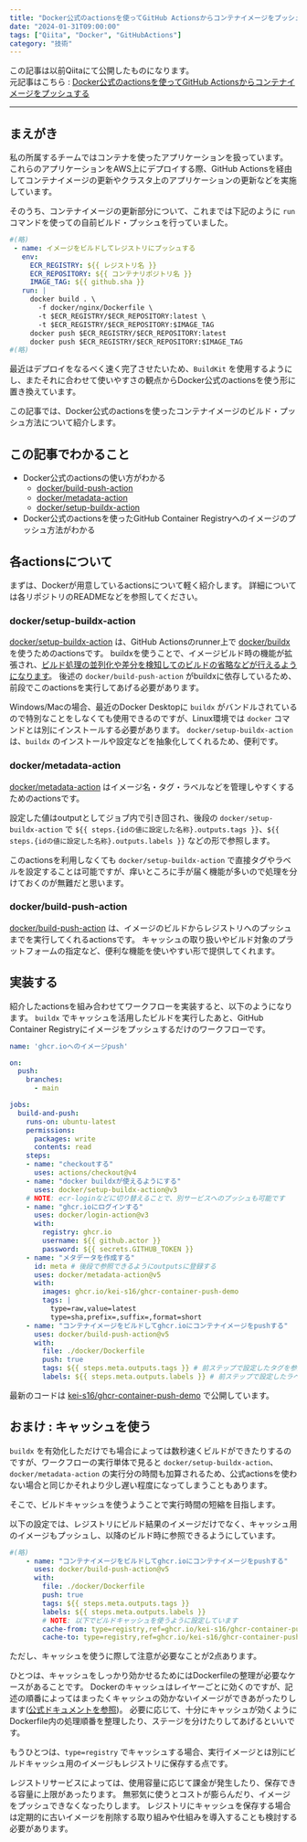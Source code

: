 ```yaml
---
title: "Docker公式のactionsを使ってGitHub Actionsからコンテナイメージをプッシュする"
date: "2024-01-31T09:00:00"
tags: ["Qiita", "Docker", "GitHubActions"]
category: "技術"
---
```


この記事は以前Qiitaにて公開したものになります。  
元記事はこちら : [Docker公式のactionsを使ってGitHub Actionsからコンテナイメージをプッシュする](https://qiita.com/_kei_s/items/15c067090d5142648aac)  

<hr>

## まえがき
私の所属するチームではコンテナを使ったアプリケーションを扱っています。
これらのアプリケーションをAWS上にデプロイする際、GitHub Actionsを経由してコンテナイメージの更新やクラスタ上のアプリケーションの更新などを実施しています。

そのうち、コンテナイメージの更新部分について、これまでは下記のように `run` コマンドを使っての自前ビルド・プッシュを行っていました。

```deploy.yaml
#(略)
 - name: イメージをビルドしてレジストリにプッシュする
   env:
     ECR_REGISTRY: ${{ レジストリ名 }}
     ECR_REPOSITORY: ${{ コンテナリポジトリ名 }}
     IMAGE_TAG: ${{ github.sha }}
   run: |
     docker build . \
       -f docker/nginx/Dockerfile \
       -t $ECR_REGISTRY/$ECR_REPOSITORY:latest \
       -t $ECR_REGISTRY/$ECR_REPOSITORY:$IMAGE_TAG
     docker push $ECR_REGISTRY/$ECR_REPOSITORY:latest
     docker push $ECR_REGISTRY/$ECR_REPOSITORY:$IMAGE_TAG
#(略)
```

最近はデプロイをなるべく速く完了させたいため、`BuildKit` を使用するようにし、またそれに合わせて使いやすさの観点からDocker公式のactionsを使う形に置き換えています。

この記事では、Docker公式のactionsを使ったコンテナイメージのビルド・プッシュ方法について紹介します。

## この記事でわかること
- Docker公式のactionsの使い方がわかる
    - [docker/build-push-action](https://github.com/docker/build-push-action)
    - [docker/metadata-action](https://github.com/docker/metadata-action)
    - [docker/setup-buildx-action](https://github.com/docker/setup-buildx-action)
- Docker公式のactionsを使ったGitHub Container Registryへのイメージのプッシュ方法がわかる

## 各actionsについて
まずは、Dockerが用意しているactionsについて軽く紹介します。
詳細については各リポジトリのREADMEなどを参照してください。

### docker/setup-buildx-action
[docker/setup-buildx-action](https://github.com/docker/setup-buildx-action) は、GitHub Actionsのrunner上で [docker/buildx](https://github.com/docker/buildx) を使うためのactionsです。
buildxを使うことで、イメージビルド時の機能が拡張され、[ビルド処理の並列化や差分を検知してのビルドの省略などが行えるようになります](https://docs.docker.com/build/buildkit/)。
後述の `docker/build-push-action` がbuildxに依存しているため、前段でこのactionsを実行してあげる必要があります。

Windows/Macの場合、最近のDocker Desktopに `buildx` がバンドルされているので特別なことをしなくても使用できるのですが、Linux環境では `docker` コマンドとは別にインストールする必要があります。
`docker/setup-buildx-action` は、`buildx` のインストールや設定などを抽象化してくれるため、便利です。

### docker/metadata-action
[docker/metadata-action](https://github.com/docker/metadata-action) はイメージ名・タグ・ラベルなどを管理しやすくするためのactionsです。

設定した値はoutputとしてジョブ内で引き回され、後段の `docker/setup-buildx-action` で `${{ steps.{idの値に設定した名称}.outputs.tags }}`、`${{ steps.{idの値に設定した名称}.outputs.labels }}` などの形で参照します。

このactionsを利用しなくても `docker/setup-buildx-action` で直接タグやラベルを設定することは可能ですが、痒いところに手が届く機能が多いので処理を分けておくのが無難だと思います。

### docker/build-push-action
[docker/build-push-action](https://github.com/docker/build-push-action) は、イメージのビルドからレジストリへのプッシュまでを実行してくれるactionsです。
キャッシュの取り扱いやビルド対象のプラットフォームの指定など、便利な機能を使いやすい形で提供してくれます。

## 実装する
紹介したactionsを組み合わせてワークフローを実装すると、以下のようになります。
`buildx` でキャッシュを活用したビルドを実行したあと、GitHub Container Registryにイメージをプッシュするだけのワークフローです。

```push.yaml
name: 'ghcr.ioへのイメージpush'

on:
  push:
    branches:
      - main

jobs:
  build-and-push:
    runs-on: ubuntu-latest
    permissions:
      packages: write
      contents: read
    steps:
    - name: "checkoutする"
      uses: actions/checkout@v4
    - name: "docker buildxが使えるようにする"
      uses: docker/setup-buildx-action@v3
    # NOTE: ecr-loginなどに切り替えることで、別サービスへのプッシュも可能です
    - name: "ghcr.ioにログインする"
      uses: docker/login-action@v3
      with:
        registry: ghcr.io
        username: ${{ github.actor }}
        password: ${{ secrets.GITHUB_TOKEN }}
    - name: "メタデータを作成する"
      id: meta # 後段で参照できるようにoutputsに登録する
      uses: docker/metadata-action@v5
      with:
        images: ghcr.io/kei-s16/ghcr-container-push-demo
        tags: |
          type=raw,value=latest
          type=sha,prefix=,suffix=,format=short
    - name: "コンテナイメージをビルドしてghcr.ioにコンテナイメージをpushする"
      uses: docker/build-push-action@v5
      with:
        file: ./docker/Dockerfile
        push: true
        tags: ${{ steps.meta.outputs.tags }} # 前ステップで設定したタグを参照する
        labels: ${{ steps.meta.outputs.labels }} # 前ステップで設定したラベルを参照する
```

最新のコードは [kei-s16/ghcr-container-push-demo](https://github.com/kei-s16/ghcr-container-push-demo) で公開しています。

## おまけ : キャッシュを使う
`buildx` を有効化しただけでも場合によっては数秒速くビルドができたりするのですが、ワークフローの実行単体で見ると `docker/setup-buildx-action`、 `docker/metadata-action` の実行分の時間も加算されるため、公式actionsを使わない場合と同じかそれより少し遅い程度になってしまうこともあります。

そこで、ビルドキャッシュを使うようことで実行時間の短縮を目指します。

以下の設定では、レジストリにビルド結果のイメージだけでなく、キャッシュ用のイメージもプッシュし、以降のビルド時に参照できるようにしています。

```push.yaml
#(略)
    - name: "コンテナイメージをビルドしてghcr.ioにコンテナイメージをpushする"
      uses: docker/build-push-action@v5
      with:
        file: ./docker/Dockerfile
        push: true
        tags: ${{ steps.meta.outputs.tags }}
        labels: ${{ steps.meta.outputs.labels }}
        # NOTE: 以下でビルドキャッシュを使うように設定しています
        cache-from: type=registry,ref=ghcr.io/kei-s16/ghcr-container-push-demo:buildcache
        cache-to: type=registry,ref=ghcr.io/kei-s16/ghcr-container-push-demo:buildcache,mode=max
```

ただし、キャッシュを使うに際して注意が必要なことが2点あります。

ひとつは、キャッシュをしっかり効かせるためにはDockerfileの整理が必要なケースがあることです。
Dockerのキャッシュはレイヤーごとに効くのですが、記述の順番によってはまったくキャッシュの効かないイメージができあがったりします([公式ドキュメントを参照](https://docs.docker.com/build/cache/))。
必要に応じて、十分にキャッシュが効くようにDockerfile内の処理順番を整理したり、ステージを分けたりしてあげるといいです。

もうひとつは、`type=registry` でキャッシュする場合、実行イメージとは別にビルドキャッシュ用のイメージもレジストリに保存する点です。

レジストリサービスによっては、使用容量に応じて課金が発生したり、保存できる容量に上限があったります。
無邪気に使うとコストが膨らんだり、イメージをプッシュできなくなったりします。
レジストリにキャッシュを保存する場合は定期的に古いイメージを削除する取り組みや仕組みを導入することも検討する必要があります。

